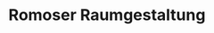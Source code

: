 ---
title: "Romoser Raumgestaltung"
url: /bad-herrenalb/romoser-raumgestaltung/
shop: Raumausstattung
---
